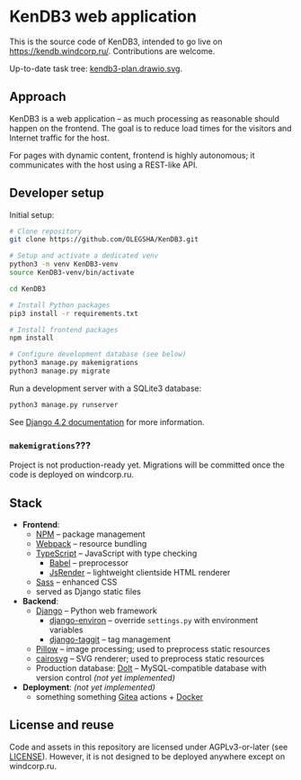 # KenDB3 web application

This is the source code of KenDB3, intended to go live on https://kendb.windcorp.ru/. Contributions are welcome.

Up-to-date task tree: [kendb3-plan.drawio.svg](https://windcorp.ru/other/kendb3-plan.drawio.svg).

## Approach

KenDB3 is a web application – as much processing as reasonable should happen on the frontend. The goal is to reduce load times for the visitors and Internet traffic for the host.

For pages with dynamic content, frontend is highly autonomous; it communicates with the host using a REST-like API.

## Developer setup

Initial setup:

```bash
# Clone repository
git clone https://github.com/OLEGSHA/KenDB3.git

# Setup and activate a dedicated venv
python3 -m venv KenDB3-venv
source KenDB3-venv/bin/activate

cd KenDB3

# Install Python packages
pip3 install -r requirements.txt

# Install frontend packages
npm install

# Configure development database (see below)
python3 manage.py makemigrations
python3 manage.py migrate
```

Run a development server with a SQLite3 database:

```bash
python3 manage.py runserver
```

See [Django 4.2 documentation](https://docs.djangoproject.com/en/4.2/) for more information.

### `makemigrations`???

Project is not production-ready yet. Migrations will be committed once the code is deployed on windcorp.ru.

## Stack

- **Frontend**:
  - [NPM](https://npmjs.com) – package management
  - [Webpack](https://webpack.js.org/) – resource bundling
  - [TypeScript](https://www.typescriptlang.org/) – JavaScript with type checking
    - [Babel](https://babeljs.io) – preprocessor
    - [JsRender](https://www.jsviews.com/#jsrender) – lightweight clientside HTML renderer
  - [Sass](https://sass-lang.com/) – enhanced CSS
  - served as Django static files
- **Backend**:
  - [Django](https://djangoproject.com/) – Python web framework
    - [django-environ](https://pypi.org/project/django-environ/) – override `settings.py` with environment variables
    - [django-taggit](https://pypi.org/project/django-taggit/) – tag management
  - [Pillow](https://python-pillow.org/) – image processing; used to preprocess static resources
  - [cairosvg](https://cairosvg.org/documentation/) – SVG renderer; used to preprocess static resources
  - Production database: [Dolt](https://github.com/dolthub/dolt) – MySQL-compatible database with version control _(not yet implemented)_
- **Deployment**: _(not yet implemented)_
  - something something [Gitea](https://gitea.io/) actions + [Docker](https://www.docker.com/)

## License and reuse

Code and assets in this repository are licensed under AGPLv3-or-later (see [LICENSE](LICENSE)). However, it is not designed to be deployed anywhere except on windcorp.ru.
